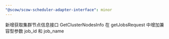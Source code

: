 ```yaml
---
"@scow/scow-scheduler-adapter-interface": minor
---
```


新增获取集群节点信息接口 GetClusterNodesInfo
在 getJobsRequest 中增加兼容型参数 job_id 和 job_name
